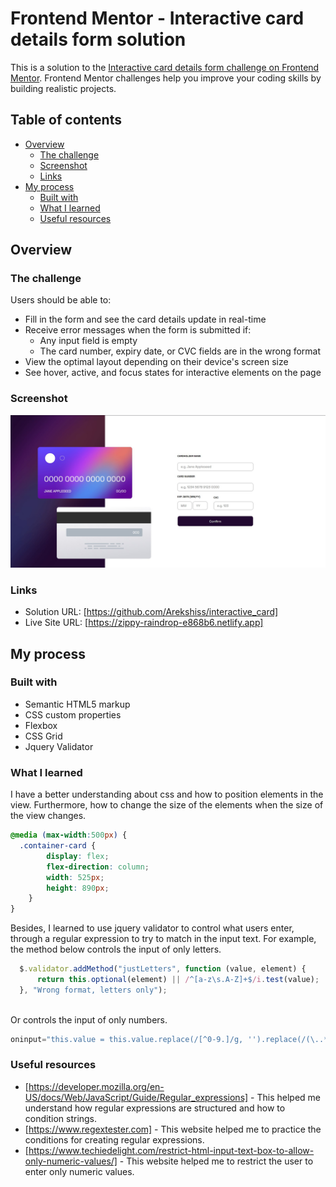 # Frontend Mentor - Interactive card details form solution

This is a solution to the [Interactive card details form challenge on Frontend Mentor](https://www.frontendmentor.io/challenges/interactive-card-details-form-XpS8cKZDWw). Frontend Mentor challenges help you improve your coding skills by building realistic projects. 

## Table of contents

- [Overview](#overview)
  - [The challenge](#the-challenge)
  - [Screenshot](#screenshot)
  - [Links](#links)
- [My process](#my-process)
  - [Built with](#built-with)
  - [What I learned](#what-i-learned)
  - [Useful resources](#useful-resources)


## Overview

### The challenge

Users should be able to:

- Fill in the form and see the card details update in real-time
- Receive error messages when the form is submitted if:
  - Any input field is empty
  - The card number, expiry date, or CVC fields are in the wrong format
- View the optimal layout depending on their device's screen size
- See hover, active, and focus states for interactive elements on the page

### Screenshot

![](./images/Screenshot.jpg)

### Links

- Solution URL: [https://github.com/Arekshiss/interactive_card]
- Live Site URL: [https://zippy-raindrop-e868b6.netlify.app]

## My process

### Built with

- Semantic HTML5 markup
- CSS custom properties
- Flexbox
- CSS Grid
- Jquery Validator


### What I learned

I have a better understanding about css and how to position elements in the view. Furthermore, how to change the size of the elements when the size of the view changes.


```css
@media (max-width:500px) {
  .container-card {
        display: flex;
        flex-direction: column;
        width: 525px;
        height: 890px;
    }
}
```

Besides, I learned to use jquery validator to control what users enter, through a regular expression to try to match in the input text. For example, the method below controls the input of only letters.

```js
  $.validator.addMethod("justLetters", function (value, element) {
      return this.optional(element) || /^[a-z\s.A-Z]+$/i.test(value);
  }, "Wrong format, letters only");
  
```

Or controls the input of only numbers.

```js
oninput="this.value = this.value.replace(/[^0-9.]/g, '').replace(/(\..*)\./g, '$1');"
```

### Useful resources

- [https://developer.mozilla.org/en-US/docs/Web/JavaScript/Guide/Regular_expressions] - This helped me understand how regular expressions are structured and how to condition strings.
- [https://www.regextester.com] - This website helped me to practice the conditions for creating regular expressions.
- [https://www.techiedelight.com/restrict-html-input-text-box-to-allow-only-numeric-values/] - This website helped me to restrict the user to enter only numeric values.
